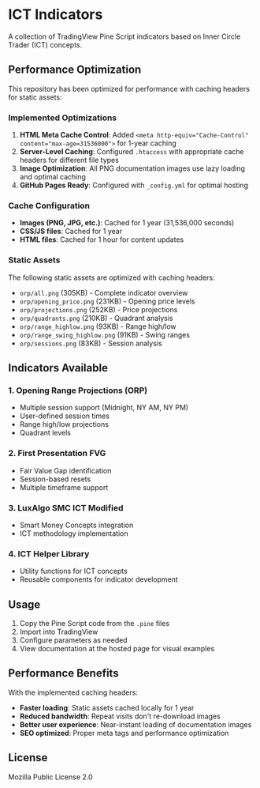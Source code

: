# ICT Indicators

A collection of TradingView Pine Script indicators based on Inner Circle Trader (ICT) concepts.

## Performance Optimization

This repository has been optimized for performance with caching headers for static assets:

### Implemented Optimizations

1. **HTML Meta Cache Control**: Added `<meta http-equiv="Cache-Control" content="max-age=31536000">` for 1-year caching
2. **Server-Level Caching**: Configured `.htaccess` with appropriate cache headers for different file types
3. **Image Optimization**: All PNG documentation images use lazy loading and optimal caching
4. **GitHub Pages Ready**: Configured with `_config.yml` for optimal hosting

### Cache Configuration

- **Images (PNG, JPG, etc.)**: Cached for 1 year (31,536,000 seconds)
- **CSS/JS files**: Cached for 1 year
- **HTML files**: Cached for 1 hour for content updates

### Static Assets

The following static assets are optimized with caching headers:

- `orp/all.png` (305KB) - Complete indicator overview
- `orp/opening_price.png` (231KB) - Opening price levels
- `orp/projections.png` (252KB) - Price projections
- `orp/quadrants.png` (210KB) - Quadrant analysis
- `orp/range_highlow.png` (93KB) - Range high/low
- `orp/range_swing_highlow.png` (91KB) - Swing ranges
- `orp/sessions.png` (83KB) - Session analysis

## Indicators Available

### 1. Opening Range Projections (ORP)
- Multiple session support (Midnight, NY AM, NY PM)
- User-defined session times
- Range high/low projections
- Quadrant levels

### 2. First Presentation FVG
- Fair Value Gap identification
- Session-based resets
- Multiple timeframe support

### 3. LuxAlgo SMC ICT Modified
- Smart Money Concepts integration
- ICT methodology implementation

### 4. ICT Helper Library
- Utility functions for ICT concepts
- Reusable components for indicator development

## Usage

1. Copy the Pine Script code from the `.pine` files
2. Import into TradingView
3. Configure parameters as needed
4. View documentation at the hosted page for visual examples

## Performance Benefits

With the implemented caching headers:
- **Faster loading**: Static assets cached locally for 1 year
- **Reduced bandwidth**: Repeat visits don't re-download images
- **Better user experience**: Near-instant loading of documentation images
- **SEO optimized**: Proper meta tags and performance optimization

## License

Mozilla Public License 2.0